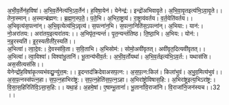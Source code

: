 

  
अ॒भी॒व॒र्तेन॑ह॒विषा॑। अ॒भि॒व॒र्तेनेत्य॑भि॒ऽव॒र्तेन॑। ह॒विषा॒येन॑। येनेन्द्र॑:। इन्द्रो॑अभिवावृ॒ते। अ॒भि॒वा॒वृ॒तइत्य॑भि॒ऽवा॒वृ॒ते।। तेना॒स्मान्। अ॒स्मान्ब्र॑ह्मण:। ब्र॒ह्म॒ण॒स्प॒ते॒। प॒ते॒भि। अ॒भिरा॒ष्ट्राय॑। रा॒ष्ट्राय॑वर्तय। व॒र्त॒येति॑वर्तय।।  
अ॒भिवृत्य॑स॒पत्ना॑न्। अ॒भि॒वृत्येत्य॑भि॒ऽवृत्य॑। स॒पत्ना॑न॒भि। स॒पत्ना॒निति॑स॒ऽपत्ना॑न्। अ॒भिया:। यान॑:। नो॒अरा॑तय:। अरा॑तय॒इत्यरा॑तय:।। अ॒भिपृ॑त॒न्यन्तं॑। पृ॒त॒न्यन्तं॑तिष्ठ। ति॒ष्ठा॒भि। अ॒भिय:। योन॑:। न॒इ॒रस्यति॑। इ॒र॒स्यतीती॑र॒स्यति॑।।  
अ॒भित्वा॑। त्वा॒दे॒व:। दे॒वस्स॑वि॒ता। स॒वि॒ताभि। अ॒भिसोम॑:। सोमो॒अवी॑वृतत्। अवी॑वृत॒दित्यवी॑वृतत्।। अ॒भित्वा॑। त्वा॒विश्वा॑। विश्वा॑भू॒तानि॑। भू॒तान्य॑भीव॒र्त:। अ॒भी॒व॒र्तोयथा॑। अ॒भि॒व॒र्तइत्य॑भि॒ऽव॒र्त:। यथास॑सि।अस॒सीत्यस॑सि।।  
येनेन्द्रो॑ह॒विषा॑कृ॒त्व्यभ॑वद्यु॒न्यु॑त्त॒म:।। इ॒दन्तद॑क्रिदेवाअसप॒त्न:। अ॒स॒प॒त्न:किल॑। किला॑भुवं। अ॒भु॒व॒मित्य॑भुवं।।  
अ॒स॒प॒त्नस्स॑पत्न॒हा। स॒प॒त्न॒हाभिरा॑ष्ट्र:। स॒प॒त्न॒हेति॑स॒प॒त्न॒ऽहा। अ॒भिरा॑ष्ट्रोविषास॒हि:। अ॒भिरा॑ष्ट्र॒इत्य॒भिऽरा॑ष्ट्र:। वि॒सा॒स॒हिरिति॑वि॒ऽसा॒स॒हि:।। यथा॒हं। अ॒हमे॒षां। ए॒षाम्भू॒तानां॑। भू॒तानां॑वि॒राजा॑नि। वि॒राजा॑नि॒जन॑स्यच।।32 ।।  
